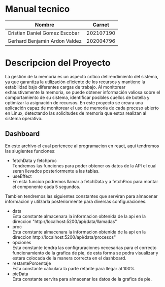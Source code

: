 
# Manual tecnico
|Nombre  | Carnet | 
|------------- | -------------|
| Cristian Daniel Gomez Escobar |202107190 |
| Gerhard Benjamin Ardon Valdez  |202004796 |
# Descripcion del Proyecto
La gestión de la memoria es un aspecto crítico del rendimiento del sistema, ya que garantiza la utilización eficiente de los recursos y mantiene la estabilidad bajo diferentes cargas de trabajo. Al monitorear exhaustivamente la memoria, se puede obtener información valiosa sobre el comportamiento de su
sistema, identificar posibles cuellos de botella y optimizar la asignación de recursos. En este proyecto se creara una aplicación capaz de monitorear el uso de memoria de cada proceso abierto en Linux, detectando las solicitudes de memoria que estos realizan al sistema operativo.
## Dashboard
 En este archivo el cual pertenece al programacion en react, aqui tendremos las siugientes funciones:
* fetchData y fetchproc  
Tendremos las funciones para poder obtener os datos de la API el cual seran llevados posteriormente a las tablas.
* useEffect  
 En esta funcion podremos llamar a fetchData y a fetchProc para montar el componente cada 5 segundos.

Tambien tendremos las siguientes constantes que serviran para almacenar informacion y utilzarla posteriormente para diversas configuraciones.
* data  
Esta constante almacenara la informacion obtenida de la api en la direccion "http://localhost:5200/api/data/llamadas"
* proc  
Esta constante almacenara la informacion obtenida de la api en la direccion http://localhost:5200/api/data/procesos"
* opciones  
Esta constante tendra las configruraciones necesarias para el correcto funcionamiento de la grafica de pie, de esta forma se podra visualizar y estara colocada de la manera correcta en el dashboard.
* restantePorcentaje  
Esta constante calculara la parte retante para llegar al 100%
* pieData  
Esta constante servira para almacenar los datos de la grafica de pie.
